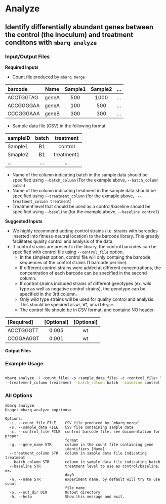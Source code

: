 # Analyze

## Identify differentially abundant genes between the control (the inoculum) and treatment conditons with `mbarq analyze`

### Input/Output Files

**Required Inputs**

- Count file produced by `mbarq merge`

| barcode   | Name | Sample1 | Sample2 | ... |
|:----------| :---: | :---: | :---: | :---: |
| ACCTGGTAG | geneA | 500 | 1000 | ... |
| ACCGGGGAA | geneA | 100 | 500 | ... |
 | CCCGGGAAA | geneB | 300 | 300 | ... |


- Sample data file (CSV) in the following format:

| sampleID | batch | treatment | 
| :--- | :---: | :---: | 
| Sample1 | B1 | control |
| Smaple2 | B1 | treatment1 | 
| ... | ... | ... |

- Name of the column indicating batch in the sample data should be specified using ``--batch_column`` (For the example above, ``--batch_column batch``)
- Name of the column indicating treatment in the sample data should be specified using ``--treatment_column`` (for the exmaple above, `` --treatment_column treatment``)
- Treatment level that should be used as a control/baseline should be specified using ``--baseline`` (for the example above, ``--baseline control``)

**Suggested Inputs**

- We highly recommend adding control strains (i.e. strains with barcodes inserted into fitness-neutral location) to the barcode library. This greatly facilitates quality control and analysis of the data.
- If control strains are present in the library, the control barcodes can be specified with control file using ``--control_file`` option. 
  - In the simplest option, control file will only containg the barcode sequences of the control strains (1 barcode per line). 
  - If different control strains were added at different concentrations, the concentration of each barcode can be specified in the second column. 
  - If control strains included strains of different genotypes (ex. wild type as well as negative control strains), the genotype can be specified in the 3rd column. 
  - Only wild type strains will be used for quality control and analysis. This should be specired as `wt`, `WT`, or `wildtype`. 
  - The control file should be in CSV format, and containe NO header. 

| [Required] | [Optional] | [Optional] |
|:-----------|:----------:|:----------:|
 |ACCTGGGTT | 0.005 | wt |
| CCGGAAGGT | 0.001 | wt | 


**Output Files**

### Example Usage

```bash 

mbarq analyze -i <count_file> -s <sample_data_file> -c <control_file> \ 
--treatement_column treatement --batch_column batch --baseline control 

```

### All Options

```
mbarq analyze
Usage: mbarq analyze <options>

Options:
  -i, --count_file FILE    CSV file produced by `mbarq merge`
  -s, --sample_data FILE   CSV file containing sample data
  -c, --control_file FILE  control barcode file, see documentation for proper
                           format
  -g, --gene_name STR      column in the count file containing gene
                           identifiers [Name]
  --treatment_column STR   column in sample data file indicating treatment
  --batch_column STR       column in sample data file indicating batch
  --baseline STR           treatment level to use as control/baseline, ex.
                           day0
  -n, --name STR           experiment name, by default will try to use count
                           file name
  -o, --out_dir DIR        Output directory
  -h, --help               Show this message and exit.

```
